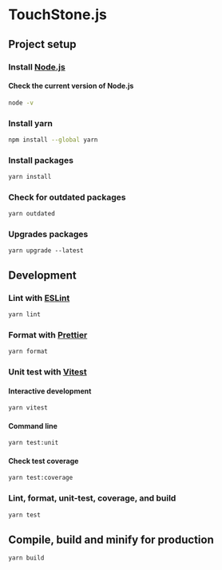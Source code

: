 # TouchStone.js

## Project setup

### Install [Node.js](https://nodejs.org/en/download/package-manager)

#### Check the current version of Node.js

```sh
node -v
```

### Install yarn

```sh
npm install --global yarn
```

### Install packages

```sh
yarn install
```

### Check for outdated packages

```sh
yarn outdated
```

### Upgrades packages

```
yarn upgrade --latest
```

## Development

### Lint with [ESLint](https://eslint.org/)

```sh
yarn lint
```

### Format with [Prettier](https://prettier.io/)

```sh
yarn format
```

### Unit test with [Vitest](https://vitest.dev/)

#### Interactive development

```sh
yarn vitest
```

#### Command line

```sh
yarn test:unit
```

#### Check test coverage

```sh
yarn test:coverage
```

### Lint, format, unit-test, coverage, and build

```sh
yarn test
```

## Compile, build and minify for production

```sh
yarn build
```
